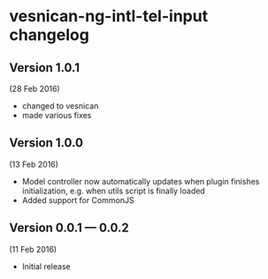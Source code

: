 # vesnican-ng-intl-tel-input changelog

## Version 1.0.1
(28 Feb 2016)

- changed to vesnican
- made various fixes

## Version 1.0.0
(13 Feb 2016)

- Model controller now automatically updates when plugin finishes
  initialization, e.g. when utils script is finally loaded
- Added support for CommonJS


## Version 0.0.1 — 0.0.2
(11 Feb 2016)

- Initial release

